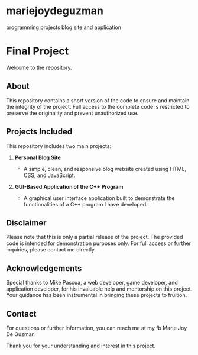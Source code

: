 # mariejoydeguzman
programming projects blog site and application  

# Final Project

Welcome to the repository.

## About

This repository contains a short version of the code to ensure and maintain the integrity of the project. Full access to the complete code is restricted to preserve the originality and prevent unauthorized use.

## Projects Included

This repository includes two main projects:

1. **Personal Blog Site**
   - A simple, clean, and responsive blog website created using HTML, CSS, and JavaScript.

2. **GUI-Based Application of the C++ Program**
   - A graphical user interface application built to demonstrate the functionalities of a C++ program I have developed.

## Disclaimer

Please note that this is only a partial release of the project. The provided code is intended for demonstration purposes only. For full access or further inquiries, please contact me directly.

## Acknowledgements

Special thanks to Mike Pascua, a web developer, game developer, and application developer, for his invaluable help and mentorship on this project. Your guidance has been instrumental in bringing these projects to fruition.

## Contact

For questions or further information, you can reach me at my fb Marie Joy De Guzman

Thank you for your understanding and interest in this project.
